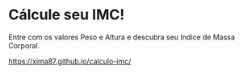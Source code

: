 <h1>Cálcule seu IMC!</h1>

Entre com os valores Peso e Altura e descubra seu Indice de Massa Corporal.

https://xima87.github.io/calculo-imc/
